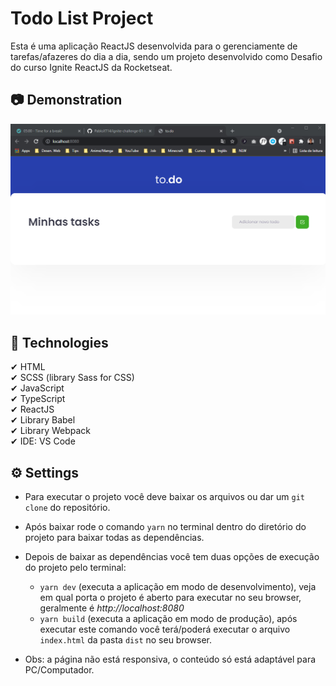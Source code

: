 # Todo List Project
Esta é uma aplicação ReactJS desenvolvida para o gerenciamente de tarefas/afazeres do dia a dia, sendo um projeto desenvolvido como Desafio do curso Ignite ReactJS da Rocketseat.

## 📷 Demonstration
<img src="./public/assets/Demonstration-Todo_List-ReactJS.gif" alt="Imagem de Demostração">

## 🚀 Technologies
✔ HTML
<br>
✔ SCSS (library Sass for CSS)
<br>
✔ JavaScript
<br> 
✔ TypeScript
<br>
✔ ReactJS
<br>
✔ Library Babel
<br>
✔ Library Webpack
<br>
✔ IDE: VS Code

## ⚙ Settings
* Para executar o projeto você deve baixar os arquivos ou dar um `git clone` do repositório.
* Após baixar rode o comando `yarn` no terminal dentro do diretório do projeto para baixar todas as dependências.
* Depois de baixar as dependências você tem duas opções de execução do projeto pelo terminal:
    - `yarn dev` (executa a aplicação em modo de desenvolvimento), veja em qual porta o projeto é aberto para executar no seu browser, geralmente é _http://localhost:8080_
    - `yarn build` (executa a aplicação em modo de produção), após executar este comando você terá/poderá executar o arquivo `index.html` da pasta `dist` no seu browser.  

* Obs: a página não está responsiva, o conteúdo só está adaptável para PC/Computador. 
